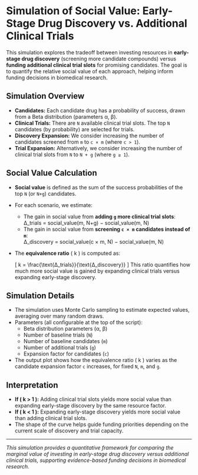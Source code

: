 # Simulation of Social Value: Early-Stage Drug Discovery vs. Additional Clinical Trials

This simulation explores the tradeoff between investing resources in **early-stage drug discovery** (screening more candidate compounds) versus **funding additional clinical trial slots** for promising candidates. The goal is to quantify the relative social value of each approach, helping inform funding decisions in biomedical research.

## Simulation Overview
- **Candidates:** Each candidate drug has a probability of success, drawn from a Beta distribution (parameters α, β).
- **Clinical Trials:** There are `N` available clinical trial slots. The top `N` candidates (by probability) are selected for trials.
- **Discovery Expansion:** We consider increasing the number of candidates screened from `m` to `c × m` (where `c > 1`).
- **Trial Expansion:** Alternatively, we consider increasing the number of clinical trial slots from `N` to `N + g` (where `g ≥ 1`).

## Social Value Calculation
- **Social value** is defined as the sum of the success probabilities of the top `N` (or `N+g`) candidates.
- For each scenario, we estimate:
  - The gain in social value from **adding `g` more clinical trial slots**:  
    Δ_trials = social_value(m, N+g) − social_value(m, N)
  - The gain in social value from **screening `c × m` candidates instead of `m`**:  
    Δ_discovery = social_value(c × m, N) − social_value(m, N)
- The **equivalence ratio** \( k \) is computed as:
  
  \[
  k = \frac{\text{Δ_trials}}{\text{Δ_discovery}}
  \]
  This ratio quantifies how much more social value is gained by expanding clinical trials versus expanding early-stage discovery.

## Simulation Details
- The simulation uses Monte Carlo sampling to estimate expected values, averaging over many random draws.
- Parameters (all configurable at the top of the script):
  - Beta distribution parameters (α, β)
  - Number of baseline trials (`N`)
  - Number of baseline candidates (`m`)
  - Number of additional trials (`g`)
  - Expansion factor for candidates (`c`)
- The output plot shows how the equivalence ratio \( k \) varies as the candidate expansion factor `c` increases, for fixed `N`, `m`, and `g`.

## Interpretation
- **If \( k > 1 \):** Adding clinical trial slots yields more social value than expanding early-stage discovery by the same resource factor.
- **If \( k < 1 \):** Expanding early-stage discovery yields more social value than adding clinical trial slots.
- The shape of the curve helps guide funding priorities depending on the current scale of discovery and trial capacity.

---

*This simulation provides a quantitative framework for comparing the marginal value of investing in early-stage drug discovery versus additional clinical trials, supporting evidence-based funding decisions in biomedical research.* 